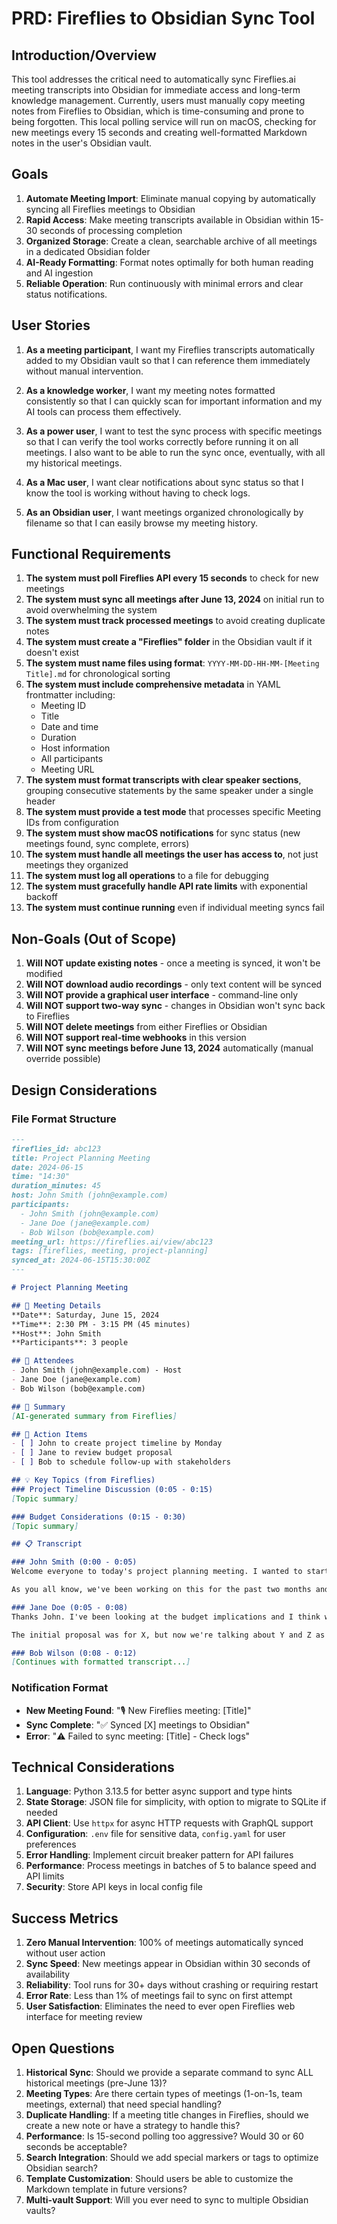 # PRD: Fireflies to Obsidian Sync Tool

## Introduction/Overview

This tool addresses the critical need to automatically sync Fireflies.ai meeting transcripts into Obsidian for immediate access and long-term knowledge management. Currently, users must manually copy meeting notes from Fireflies to Obsidian, which is time-consuming and prone to being forgotten. This local polling service will run on macOS, checking for new meetings every 15 seconds and creating well-formatted Markdown notes in the user's Obsidian vault.

## Goals

1. **Automate Meeting Import**: Eliminate manual copying by automatically syncing all Fireflies meetings to Obsidian
2. **Rapid Access**: Make meeting transcripts available in Obsidian within 15-30 seconds of processing completion
3. **Organized Storage**: Create a clean, searchable archive of all meetings in a dedicated Obsidian folder
4. **AI-Ready Formatting**: Format notes optimally for both human reading and AI ingestion
5. **Reliable Operation**: Run continuously with minimal errors and clear status notifications. 

## User Stories

1. **As a meeting participant**, I want my Fireflies transcripts automatically added to my Obsidian vault so that I can reference them immediately without manual intervention.

2. **As a knowledge worker**, I want my meeting notes formatted consistently so that I can quickly scan for important information and my AI tools can process them effectively.

3. **As a power user**, I want to test the sync process with specific meetings so that I can verify the tool works correctly before running it on all meetings. I also want to be able to run the sync once, eventually, with all my historical meetings.

4. **As a Mac user**, I want clear notifications about sync status so that I know the tool is working without having to check logs.

5. **As an Obsidian user**, I want meetings organized chronologically by filename so that I can easily browse my meeting history.

## Functional Requirements

1. **The system must poll Fireflies API every 15 seconds** to check for new meetings
2. **The system must sync all meetings after June 13, 2024** on initial run to avoid overwhelming the system
3. **The system must track processed meetings** to avoid creating duplicate notes
4. **The system must create a "Fireflies" folder** in the Obsidian vault if it doesn't exist
5. **The system must name files using format**: `YYYY-MM-DD-HH-MM-[Meeting Title].md` for chronological sorting
6. **The system must include comprehensive metadata** in YAML frontmatter including:
   - Meeting ID
   - Title
   - Date and time
   - Duration
   - Host information
   - All participants
   - Meeting URL
7. **The system must format transcripts with clear speaker sections**, grouping consecutive statements by the same speaker under a single header
8. **The system must provide a test mode** that processes specific Meeting IDs from configuration
9. **The system must show macOS notifications** for sync status (new meetings found, sync complete, errors)
10. **The system must handle all meetings the user has access to**, not just meetings they organized
11. **The system must log all operations** to a file for debugging
12. **The system must gracefully handle API rate limits** with exponential backoff
13. **The system must continue running** even if individual meeting syncs fail

## Non-Goals (Out of Scope)

1. **Will NOT update existing notes** - once a meeting is synced, it won't be modified
2. **Will NOT download audio recordings** - only text content will be synced
3. **Will NOT provide a graphical user interface** - command-line only
4. **Will NOT support two-way sync** - changes in Obsidian won't sync back to Fireflies
5. **Will NOT delete meetings** from either Fireflies or Obsidian
6. **Will NOT support real-time webhooks** in this version
7. **Will NOT sync meetings before June 13, 2024** automatically (manual override possible)

## Design Considerations

### File Format Structure
```markdown
---
fireflies_id: abc123
title: Project Planning Meeting
date: 2024-06-15
time: "14:30"
duration_minutes: 45
host: John Smith (john@example.com)
participants:
  - John Smith (john@example.com)
  - Jane Doe (jane@example.com)
  - Bob Wilson (bob@example.com)
meeting_url: https://fireflies.ai/view/abc123
tags: [fireflies, meeting, project-planning]
synced_at: 2024-06-15T15:30:00Z
---

# Project Planning Meeting

## 📅 Meeting Details
**Date**: Saturday, June 15, 2024  
**Time**: 2:30 PM - 3:15 PM (45 minutes)  
**Host**: John Smith  
**Participants**: 3 people

## 👥 Attendees
- John Smith (john@example.com) - Host
- Jane Doe (jane@example.com)
- Bob Wilson (bob@example.com)

## 📝 Summary
[AI-generated summary from Fireflies]

## 🎯 Action Items
- [ ] John to create project timeline by Monday
- [ ] Jane to review budget proposal
- [ ] Bob to schedule follow-up with stakeholders

## 💡 Key Topics (from Fireflies)
### Project Timeline Discussion (0:05 - 0:15)
[Topic summary]

### Budget Considerations (0:15 - 0:30)
[Topic summary]

## 📋 Transcript

### John Smith (0:00 - 0:05)
Welcome everyone to today's project planning meeting. I wanted to start by reviewing where we are with the timeline.

As you all know, we've been working on this for the past two months and we need to finalize our approach for Q3.

### Jane Doe (0:05 - 0:08)
Thanks John. I've been looking at the budget implications and I think we need to be careful about scope creep.

The initial proposal was for X, but now we're talking about Y and Z as well.

### Bob Wilson (0:08 - 0:12)
[Continues with formatted transcript...]
```

### Notification Format
- **New Meeting Found**: "🎙️ New Fireflies meeting: [Title]"
- **Sync Complete**: "✅ Synced [X] meetings to Obsidian"
- **Error**: "⚠️ Failed to sync meeting: [Title] - Check logs"

## Technical Considerations

1. **Language**: Python 3.13.5 for better async support and type hints
2. **State Storage**: JSON file for simplicity, with option to migrate to SQLite if needed
3. **API Client**: Use `httpx` for async HTTP requests with GraphQL support
4. **Configuration**: `.env` file for sensitive data, `config.yaml` for user preferences
5. **Error Handling**: Implement circuit breaker pattern for API failures
6. **Performance**: Process meetings in batches of 5 to balance speed and API limits
7. **Security**: Store API keys in local config file

## Success Metrics

1. **Zero Manual Intervention**: 100% of meetings automatically synced without user action
2. **Sync Speed**: New meetings appear in Obsidian within 30 seconds of availability
3. **Reliability**: Tool runs for 30+ days without crashing or requiring restart
4. **Error Rate**: Less than 1% of meetings fail to sync on first attempt
5. **User Satisfaction**: Eliminates the need to ever open Fireflies web interface for meeting review

## Open Questions

1. **Historical Sync**: Should we provide a separate command to sync ALL historical meetings (pre-June 13)?
2. **Meeting Types**: Are there certain types of meetings (1-on-1s, team meetings, external) that need special handling?
3. **Duplicate Handling**: If a meeting title changes in Fireflies, should we create a new note or have a strategy to handle this?
4. **Performance**: Is 15-second polling too aggressive? Would 30 or 60 seconds be acceptable?
5. **Search Integration**: Should we add special markers or tags to optimize Obsidian search?
6. **Template Customization**: Should users be able to customize the Markdown template in future versions?
7. **Multi-vault Support**: Will you ever need to sync to multiple Obsidian vaults?